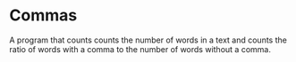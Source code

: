 # Commas
A program that counts counts the number of words in a text and counts the ratio of words with a comma to the number of words without a comma.
